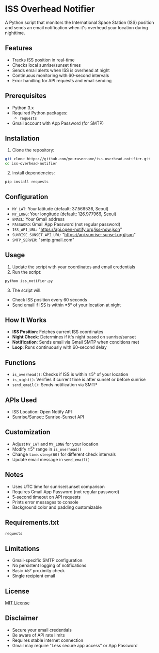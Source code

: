 # ISS Overhead Notifier

A Python script that monitors the International Space Station (ISS) position and sends an email notification when it's overhead your location during nighttime.

## Features
- Tracks ISS position in real-time
- Checks local sunrise/sunset times
- Sends email alerts when ISS is overhead at night
- Continuous monitoring with 60-second intervals
- Error handling for API requests and email sending

## Prerequisites
- Python 3.x
- Required Python packages:
  - `requests`
- Gmail account with App Password (for SMTP)

## Installation
1. Clone the repository:
```bash
git clone https://github.com/yourusername/iss-overhead-notifier.git
cd iss-overhead-notifier
```

2. Install dependencies:
```bash
pip install requests
```

## Configuration
- `MY_LAT`: Your latitude (default: 37.566536, Seoul)
- `MY_LONG`: Your longitude (default: 126.977966, Seoul)
- `EMAIL`: Your Gmail address
- `PASSWORD`: Gmail App Password (not regular password)
- `ISS_API_URL`: "https://api.open-notify.org/iss-now.json"
- `SUNRISE_SUNSET_API_URL`: "https://api.sunrise-sunset.org/json"
- `SMTP_SERVER`: "smtp.gmail.com"

## Usage
1. Update the script with your coordinates and email credentials
2. Run the script:
```bash
python iss_notifier.py
```

3. The script will:
- Check ISS position every 60 seconds
- Send email if ISS is within ±5° of your location at night

## How It Works
- **ISS Position**: Fetches current ISS coordinates
- **Night Check**: Determines if it's night based on sunrise/sunset
- **Notification**: Sends email via Gmail SMTP when conditions met
- **Loop**: Runs continuously with 60-second delay

## Functions
- `is_overhead()`: Checks if ISS is within ±5° of your location
- `is_night()`: Verifies if current time is after sunset or before sunrise
- `send_email()`: Sends notification via SMTP

## APIs Used
- ISS Location: Open Notify API
- Sunrise/Sunset: Sunrise-Sunset API

## Customization
- Adjust `MY_LAT` and `MY_LONG` for your location
- Modify ±5° range in `is_overhead()`
- Change `time.sleep(60)` for different check intervals
- Update email message in `send_email()`

## Notes
- Uses UTC time for sunrise/sunset comparison
- Requires Gmail App Password (not regular password)
- 5-second timeout on API requests
- Prints error messages to console
- Background color and padding customizable

## Requirements.txt
```
requests
```

## Limitations
- Gmail-specific SMTP configuration
- No persistent logging of notifications
- Basic ±5° proximity check
- Single recipient email

## License
[MIT License](LICENSE)

## Disclaimer
- Secure your email credentials
- Be aware of API rate limits
- Requires stable internet connection
- Gmail may require "Less secure app access" or App Password
```

